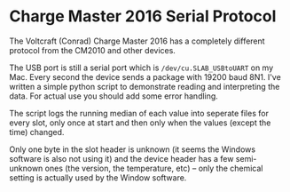 # Charge Master 2016 Serial Protocol

The Voltcraft (Conrad) Charge Master 2016 has a completely different protocol from the CM2010 and other devices.

The USB port is still a serial port which is `/dev/cu.SLAB_USBtoUART` on my Mac. Every second the device sends a package with 19200 baud 8N1. I've written a simple python script to demonstrate reading and interpreting the data. For actual use you should add some error handling.

The script logs the running median of each value into seperate files for every slot, only once at start and then only when the values (except the time) changed.

Only one byte in the slot header is unknown (it seems the Windows software is also not using it) and the device header has a few semi-unknown ones (the version, the temperature, etc) – only the chemical setting is actually used by the Window software.